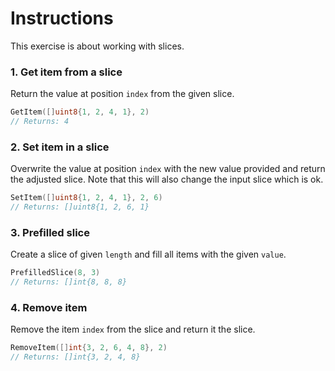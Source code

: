 # Instructions

This exercise is about working with slices.

### 1. Get item from a slice

Return the value at position `index` from the given slice.

```go
GetItem([]uint8{1, 2, 4, 1}, 2)
// Returns: 4
```

### 2. Set item in a slice

Overwrite the value at position `index` with the new value provided and return the adjusted slice.
Note that this will also change the input slice which is ok.

```go
SetItem([]uint8{1, 2, 4, 1}, 2, 6)
// Returns: []uint8{1, 2, 6, 1}
```

### 3. Prefilled slice

Create a slice of given `length` and fill all items with the given `value`.

```go
PrefilledSlice(8, 3)
// Returns: []int{8, 8, 8}
```

### 4. Remove item

Remove the item `index` from the slice and return it the slice.

```go
RemoveItem([]int{3, 2, 6, 4, 8}, 2)
// Returns: []int{3, 2, 4, 8}
```
